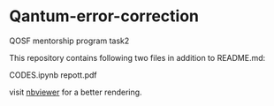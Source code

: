 # Qantum-error-correction
QOSF mentorship program task2

This repository contains following two files in addition to README.md:

CODES.ipynb
repott.pdf

visit [nbviewer]() for a better rendering.
